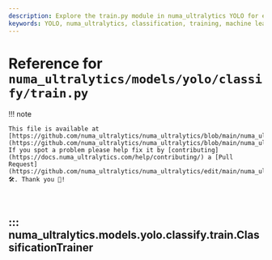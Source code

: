 ```yaml
---
description: Explore the train.py module in numa_ultralytics YOLO for efficient classification model training. Learn more with examples and detailed code documentation.
keywords: YOLO, numa_ultralytics, classification, training, machine learning, deep learning, PyTorch, train.py
---
```


# Reference for `numa_ultralytics/models/yolo/classify/train.py`

!!! note

    This file is available at [https://github.com/numa_ultralytics/numa_ultralytics/blob/main/numa_ultralytics/models/yolo/classify/train.py](https://github.com/numa_ultralytics/numa_ultralytics/blob/main/numa_ultralytics/models/yolo/classify/train.py). If you spot a problem please help fix it by [contributing](https://docs.numa_ultralytics.com/help/contributing/) a [Pull Request](https://github.com/numa_ultralytics/numa_ultralytics/edit/main/numa_ultralytics/models/yolo/classify/train.py) 🛠️. Thank you 🙏!

<br>

## ::: numa_ultralytics.models.yolo.classify.train.ClassificationTrainer

<br><br>
